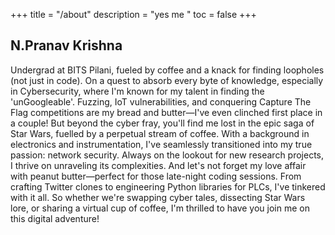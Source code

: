 +++
title = "/about"
description = "yes me "
toc = false
+++

N.Pranav Krishna
----

 Undergrad at BITS Pilani, fueled by coffee and a knack for finding loopholes (not just in code). On a quest to absorb every byte of knowledge, especially in Cybersecurity, where I'm known for my talent in finding the 'unGoogleable'. Fuzzing, IoT vulnerabilities, and conquering Capture The Flag competitions are my bread and butter—I've even clinched first place in a couple! But beyond the cyber fray, you'll find me lost in the epic saga of Star Wars, fuelled by a perpetual stream of coffee. With a background in electronics and instrumentation, I've seamlessly transitioned into my true passion: network security. Always on the lookout for new research projects, I thrive on unraveling its complexities. And let's not forget my love affair with peanut butter—perfect for those late-night coding sessions. From crafting Twitter clones to engineering Python libraries for PLCs, I've tinkered with it all. So whether we're swapping cyber tales, dissecting Star Wars lore, or sharing a virtual cup of coffee, I'm thrilled to have you join me on this digital adventure!
